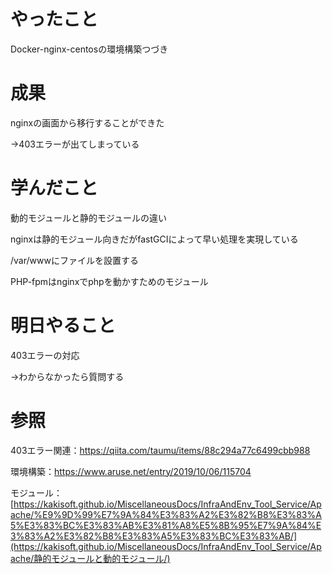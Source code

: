# やったこと

Docker-nginx-centosの環境構築つづき



# 成果

nginxの画面から移行することができた

→403エラーが出てしまっている



# 学んだこと

動的モジュールと静的モジュールの違い

nginxは静的モジュール向きだがfastGCIによって早い処理を実現している

/var/wwwにファイルを設置する

PHP-fpmはnginxでphpを動かすためのモジュール



# 明日やること

403エラーの対応

→わからなかったら質問する



# 参照

403エラー関連：https://qiita.com/taumu/items/88c294a77c6499cbb988

環境構築：https://www.aruse.net/entry/2019/10/06/115704

モジュール：[https://kakisoft.github.io/MiscellaneousDocs/InfraAndEnv_Tool_Service/Apache/%E9%9D%99%E7%9A%84%E3%83%A2%E3%82%B8%E3%83%A5%E3%83%BC%E3%83%AB%E3%81%A8%E5%8B%95%E7%9A%84%E3%83%A2%E3%82%B8%E3%83%A5%E3%83%BC%E3%83%AB/](https://kakisoft.github.io/MiscellaneousDocs/InfraAndEnv_Tool_Service/Apache/静的モジュールと動的モジュール/)

